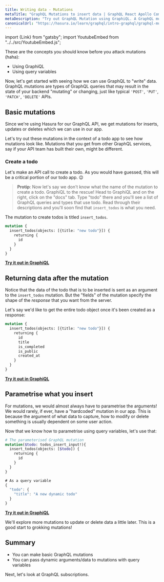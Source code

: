 ```yaml
---
title: Writing data - Mutations
metaTitle: "GraphQL Mutations to insert data | GraphQL React Apollo Components Tutorial"
metaDescription: "Try out GraphQL Mutation using GraphiQL. A GraphQL mutation example with dynamic arguments and variables to insert data"
canonicalUrl: "https://hasura.io/learn/graphql/intro-graphql/graphql-mutations/"
---
```


import {Link} from "gatsby";
import YoutubeEmbed from "../../src/YoutubeEmbed.js";

<YoutubeEmbed link="https://www.youtube.com/embed/VDMT95aoA8Q" />

These are the concepts you should know before you attack mutations (haha):
- <Link to="/intro-to-graphql/2-fetching-data-queries#graphiql">Using GraphiQL</Link>
- <Link to="/intro-to-graphql/2-fetching-data-queries#query-variables">Using query variables</Link>

Now, let's get started with seeing how we can use GraphQL to "write" data.
GraphQL mutations are types of GraphQL queries that may result in the state
of your backend "mutating" or changing, just like typical `'POST'`,
`'PUT'`, `'PATCH'`, `'DELETE'` APIs.

## Basic mutations
Since we're using Hasura for our GraphQL API, we get mutations for
inserts, updates or deletes which we can use in our app.

Let's try out these mutations in the context of a todo app to see
how mutations look like. Mutations that you get from other GraphQL
services, say if your API team has built their own,  might be different.

### Create a todo

Let's make an API call to create a todo. As you would have guessed, this
will be a critical portion of our todo app. 😉

> **Protip**: Now let's say we don't know what the name of the mutation to 
> create a todo. GraphiQL to the rescue!
> Head to GraphiQL and on the right, click on the "docs" tab.
> Type "todo" there and you'll see a list of GraphQL queries and types
> that use todo. Read through their descriptions and you'll soon
> find that `insert_todos` is what you need.

The mutation to create todos is titled `insert_todos`.

```graphql
mutation {
  insert_todos(objects: [{title: "new todo"}]) {
    returning {
      id
    }
  }
}
```

<!-- [//]: # TODO: -->
<b><a href="https://hasura.io/learn/graphql/graphiql" target="_blank">Try it out in GraphiQL</a></b>

## Returning data after the mutation
Notice that the data of the todo that is to be inserted is sent as
an argument to the `insert_todos` mutation. But the "fields" of the mutation
specify the shape of the _response_ that you want from the server.

Let's say we'd like to get the entire todo object once it's been created
as a response:

```graphql
mutation {
  insert_todos(objects: [{title: "new todo"}]) {
    returning {
      id
      title
      is_completed
      is_public
      created_at
    }
  }
}
```

<!-- [//]: # TODO: -->
<b><a href="https://hasura.io/learn/graphql/graphiql" target="_blank">Try it out in GraphiQL</a></b>

## Parametrise what you insert

For mutations, we would almost always have to parametrise the arguments! We
would rarely, if ever, have a "hardcoded" mutation in our app. This is because
the argument of what data to capture, how to modify or delete something is usually
dependent on some user action.

Now that we know how to parametrise using query variables, let's use that:

```graphql
# The parameterised GraphQL mutation
mutation($todo: todos_insert_input!){
  insert_todos(objects: [$todo]) {
    returning {
      id
    }
  }
}
```

```javascript
# As a query variable
{
  "todo": {
    "title": "A new dynamic todo"
  }
}
```

<!-- [//]: # TODO: -->
<b><a href="https://hasura.io/learn/graphql/graphiql" target="_blank">Try it out in GraphiQL</a></b>

We'll explore more mutations to update or delete data a little later.
This is a good start to grokking mutations!

## Summary

- You can make basic GraphQL mutations
- You can pass dynamic arguments/data to mutations with query variables

Next, let's look at GraphQL subscriptions.
